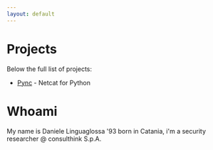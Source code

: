 ```yaml
---
layout: default
---
```

# [](#header-1)Projects

Below the full list of projects:

- [Pync](another-page) - Netcat for Python

# [](#header-1)Whoami

My name is Daniele Linguaglossa '93 born in Catania, i'm a security researcher @ consulthink S.p.A.
